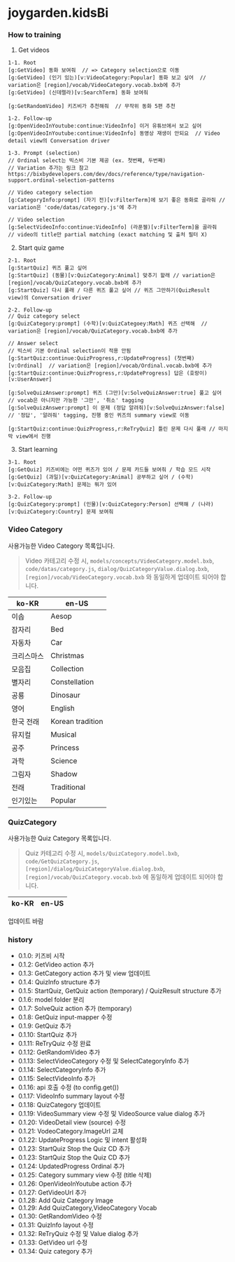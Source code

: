 # joygarden.kidsBi

### How to training
1. Get videos
```
1-1. Root
[g:GetVideo] 동화 보여줘  // => Category selection으로 이동
[g:GetVideo] (인기 있는)[v:VideoCategory:Popular] 동화 보고 싶어  // variation은 [region]/vocab/VideoCategory.vocab.bxb에 추가
[g:GetVideo] (신데렐라)[v:SearchTerm] 동화 보여줘

[g:GetRandomVideo] 키즈비가 추천해줘  // 무작위 동화 5편 추천

1-2. Follow-up
[g:OpenVideoInYoutube:continue:VideoInfo] 이거 유튜브에서 보고 싶어
[g:OpenVideoInYoutube:continue:VideoInfo] 동영상 재생이 안되요  // Video detail view의 Conversation driver

1-3. Prompt (selection)
// Ordinal select는 빅스비 기본 제공 (ex. 첫번째, 두번째)
// Variation 추가는 링크 참고 https://bixbydevelopers.com/dev/docs/reference/type/navigation-support.ordinal-selection-patterns

// Video category selection
[g:CategoryInfo:prompt] (자기 전)[v:FilterTerm]에 보기 좋은 동화로 골라줘 // variation은 'code/datas/category.js'에 추가

// Video selection
[g:SelectVideoInfo:continue:VideoInfo] (라푼젤)[v:FilterTerm]을 골라줘  // video의 title만 partial matching (exact matching 및 출처 필터 X)
```

2. Start quiz game
```
2-1. Root
[g:StartQuiz] 퀴즈 풀고 싶어
[g:StartQuiz] (동물)[v:QuizCategory:Animal] 맞추기 할래 // variation은 [region]/vocab/QuizCategory.vocab.bxb에 추가
[g:StartQuiz] 다시 풀래 / 다른 퀴즈 풀고 싶어 // 퀴즈 그만하기(QuizResult view)의 Conversation driver

2-2. Follow-up
// Quiz category select
[g:QuizCategory:prompt] (수학)[v:QuizCategoey:Math] 퀴즈 선택해  // variation은 [region]/vocab/QuizCategory.vocab.bxb에 추가

// Answer select
// 빅스비 기본 Ordinal selection이 적용 안됨
[g:StartQuiz:continue:QuizProgress,r:UpdateProgress] (첫번째)[v:Ordinal]  // variation은 [region]/vocab/Ordinal.vocab.bxb에 추가
[g:StartQuiz:continue:QuizProgress,r:UpdateProgress] 답은 (호랑이)[v:UserAnswer]

[g:SolveQuizAnswer:prompt] 퀴즈 (그만)[v:SolveQuizAnswer:true] 풀고 싶어  // vocab은 아니지만 가능한 '그만', '취소' tagging
[g:SolveQuizAnswer:prompt] 이 문제 (정답 알려줘)[v:SolveQuizAnswer:false] // '정답', '알려줘' tagging, 진행 중인 퀴즈의 summary view로 이동

[g:StartQuiz:continue:QuizProgress,r:ReTryQuiz] 틀린 문제 다시 풀래 // 마지막 view에서 진행
```

3. Start learning
```
3-1. Root
[g:GetQuiz] 키즈비에는 어떤 퀴즈가 있어 / 문제 카드들 보여줘 / 학습 모드 시작
[g:GetQuiz] (과일)[v:QuizCategory:Animal] 공부하고 싶어 / (수학)[v:QuizCategory:Math] 문제는 뭐가 있어

3-2. Follow-up
[g:QuizCategory:prompt] (인물)[v:QuizCategory:Person] 선택해 / (나라)[v:QuizCategory:Country] 문제 보여줘
```

### Video Category
사용가능한 Video Category 목록입니다.
> Video 카테고리 수정 시,
> `models/concepts/VideoCategory.model.bxb`, `code/datas/category.js`, `dialog/QuizCategoryValue.dialog.bxb`, `[region]/vocab/VideoCategory.vocab.bxb`
> 와 동일하게 업데이트 되어야 합니다.

| ko-KR | en-US |
|-------|-------|
| 이솝 | Aesop |
| 잠자리 | Bed |
| 자동차 | Car |
| 크리스마스 | Christmas |
| 모음집 | Collection |
| 별자리 | Constellation |
| 공룡 | Dinosaur |
| 영어 | English |
| 한국 전래 | Korean tradition |
| 뮤지컬 | Musical |
| 공주 | Princess |
| 과학 | Science |
| 그림자 | Shadow |
| 전래 | Traditional |
| 인기있는 | Popular |


### QuizCategory
사용가능한 Quiz Category 목록입니다.
> Quiz 카테고리 수정 시,
> `models/QuizCategory.model.bxb`, `code/GetQuizCategory.js`, `[region]/dialog/QuizCategoryValue.dialog.bxb`, `[region]/vocab/QuizCategory.vocab.bxb`
> 에 동일하게 업데이트 되어야 합니다.

| ko-KR | en-US |
| ----- | ----- |
업데이트 바람

### history
- 0.1.0: 키즈비 시작
- 0.1.2: GetVideo action 추가
- 0.1.3: GetCategory action 추가 및 view 업데이트
- 0.1.4: QuizInfo structure 추가
- 0.1.5: StartQuiz, GetQuiz action (temporary) / QuizResult structure 추가
- 0.1.6: model folder 분리
- 0.1.7: SolveQuiz action 추가 (temporary)
- 0.1.8: GetQuiz input-mapper 수정
- 0.1.9: GetQuiz 추가
- 0.1.10: StartQuiz 추가
- 0.1.11: ReTryQuiz 수정 완료
- 0.1.12: GetRandomVideo 추가
- 0.1.13: SelectVideoCategory 수정 및 SelectCategoryInfo 추가
- 0.1.14: SelectCategoryInfo 추가
- 0.1.15: SelectVideoInfo 추가
- 0.1.16: api 호출 수정 (to config.get())
- 0.1.17: VideoInfo summary layout 수정
- 0.1.18: QuizCategory 업데이트
- 0.1.19: VideoSummary view 수정 및 VideoSource value dialog 추가
- 0.1.20: VideoDetail view (source) 수정
- 0.1.21: VodeoCategory.ImageUrl 교체
- 0.1.22: UpdateProgress Logic 및 intent 활성화
- 0.1.23: StartQuiz Stop the Quiz CD 추가 
- 0.1.23: StartQuiz Stop the Quiz CD 추가
- 0.1.24: UpdatedProgress Ordinal 추가 
- 0.1.25: Category summary view 수정 (title 삭제)
- 0.1.26: OpenVideoInYoutube action 추가
- 0.1.27: GetVideoUrl 추가
- 0.1.28: Add Quiz Category Image
- 0.1.29: Add QuizCategory,VideoCategory Vocab
- 0.1.30: GetRandomVideo 수정
- 0.1.31: QuizInfo layout 수정
- 0.1.32: ReTryQuiz 수정 및 Value dialog 추가
- 0.1.33: GetVideo url 수정
- 0.1.34: Quiz category 추가
